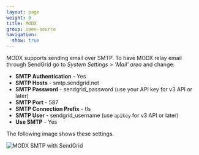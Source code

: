 ```yaml
---
layout: page
weight: 0
title: MODX
group: open-source
navigation:
  show: true
---
```


MODX supports sending email over SMTP. To have MODX relay email through SendGrid go to *System Settings \> 'Mail' area* and change:

-   **SMTP Authentication** - Yes
-   **SMTP Hosts** - smtp.sendgrid.net
-   **SMTP Password** - sendgrid_password (use your API key for v3 API or later)
-   **SMTP Port** - 587
-   **SMTP Connection Prefix** - tls
-   **SMTP User** - sendgrid_username (use `apikey` for v3 API or later)
-   **Use SMTP** - Yes

The following image shows these settings.

![MODX SMTP with SendGrid]({{root_url}}/images/modx.png "MODX SMTP with SendGrid")


